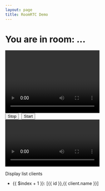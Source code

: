 ```yaml
---
layout: page
title: RoomRTC Demo
---
```


<!-- load styles cdn -->
<link href="{{ site.baseurl }}/dist/style.css" rel="stylesheet" type="text/css" media="screen" />

<div ng-app="demo" ng-controller="roomController">
    <h1>You are in room: <span ng-bind="room">...</span></h1>
    <video class="mirror" width="300" height="200" ng-src="\{{localVideo}}" autoplay="true"></video>
    <div class="media-controls">
        <input type="button" value="Stop" ng-click="stop()">&nbsp;
        <input type="button" value="Start" ng-click="start()">
    </div>
    <div id="remotes">
        <div class="video" ng-repeat="remoteVideo in remoteVideos">
            <video ng-src="\{{remoteVideo}}" autoplay="true"></video>
        </div>
    </div>
    <p>Display list clients</p>
    <ul>
        <li ng-repeat="(id, client) in clients">{{ $index + 1 }}: [{{ id }},{{ client.name }}]</li>
    </ul>
</div>

<script src="{{ site.baseurl }}/dist/roomrtc.latest.js"></script>
<script src="{{ site.baseurl }}/dist/angular-v1.4.9.js"></script>
<script type="text/javascript">
    angular.module("demo", [])
        .controller("roomController", function ($scope, $timeout, $sce) {
            $scope.localVideo = null;
            $scope.remoteVideos = [];

            var room = $scope.room = (location.search && location.search.split('?')[1]) || "demo";
            var roomRTC = new RoomRTC();
            roomRTC.on("connected", function (id) {
                console.log("connected connectionId: ", id);
            });
            roomRTC.on("readyToCall", function (id) {
                console.log("readyToCall, connectionId: ", id);
                roomRTC.initMediaSource()
                    .then(stream => {
                        var streamUrl = roomRTC.getStreamAsUrl(stream);
                        $timeout(function () {
                            $scope.localVideo = $sce.trustAsResourceUrl(streamUrl);
                        });
                        return roomRTC.joinRoom(room);
                    })
                    .then(roomData => {
                        console.log("joinRoom ok: ", roomData);
                        $timeout(function () {
                            $scope.clients = roomData.clients;
                        });
                        return roomData.clients;
                    })
                    .catch(err => {
                        console.error("joinRoom error: ", err);
                    });
            });

            roomRTC.on("videoAdded", function(stream, pc) {
                console.log("Ohh, we have a new participant", pc.id);
                $timeout(function() {
                    var streamUrl = roomRTC.getStreamAsUrl(stream);
                    var trustUrl = $sce.trustAsResourceUrl(streamUrl);
                    $scope.remoteVideos.push(trustUrl);
                })
            });

            /**
                * Setup control buttons
                * */
            $scope.stop = function () {
                roomRTC.stop();
            }

            $scope.start = function () {
                roomRTC.initMediaSource().then(stream => {
                    var streamUrl = roomRTC.getStreamAsUrl(stream);
                    $timeout(function () {
                        $scope.localVideo = $sce.trustAsResourceUrl(streamUrl);
                    });
                });
            }
        });
</script>
